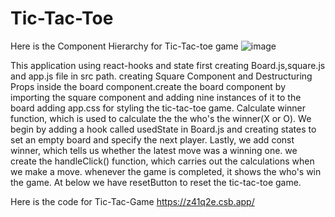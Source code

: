# Tic-Tac-Toe

Here is the Component Hierarchy for Tic-Tac-toe game
![image](https://user-images.githubusercontent.com/68502279/209444100-19ef5e47-16e3-4a2b-907d-317b8669b984.png)

This application  using react-hooks and state
  first creating Board.js,square.js and app.js file in src path. creating Square Component and Destructuring Props inside the board component.create the board component by importing the square component and adding nine instances of it to the board
  adding app.css for styling the tic-tac-toe game. Calculate winner function, which is used to calculate the the who's the winner(X or O).
  We begin by adding a hook called usedState in Board.js and creating states to set an empty board and specify the next player. Lastly, we add const winner, which tells us whether the latest move was a winning one.
  we create the handleClick() function, which carries out the calculations when we make a move.
  whenever the game is completed, it shows the who's win the game.
  At below we have resetButton to reset the tic-tac-toe game.

Here is the code for Tic-Tac-Game
https://z41q2e.csb.app/
